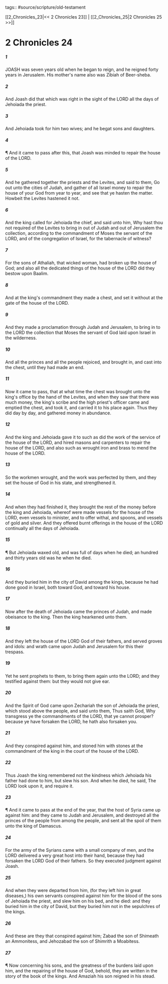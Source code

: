 tags:: #source/scripture/old-testament

[[2_Chronicles_23|<< 2 Chronicles 23]] | [[2_Chronicles_25|2 Chronicles 25 >>]]

# 2 Chronicles 24

##### 1

JOASH was seven years old when he began to reign, and he reigned forty years in Jerusalem. His mother's name also was Zibiah of Beer-sheba.

##### 2

And Joash did that which was right in the sight of the LORD all the days of Jehoiada the priest.

##### 3

And Jehoiada took for him two wives; and he begat sons and daughters.

##### 4

¶ And it came to pass after this, that Joash was minded to repair the house of the LORD.

##### 5

And he gathered together the priests and the Levites, and said to them, Go out unto the cities of Judah, and gather of all Israel money to repair the house of your God from year to year, and see that ye hasten the matter. Howbeit the Levites hastened it not.

##### 6

And the king called for Jehoiada the chief, and said unto him, Why hast thou not required of the Levites to bring in out of Judah and out of Jerusalem the collection, according to the commandment of Moses the servant of the LORD, and of the congregation of Israel, for the tabernacle of witness?

##### 7

For the sons of Athaliah, that wicked woman, had broken up the house of God; and also all the dedicated things of the house of the LORD did they bestow upon Baalim.

##### 8

And at the king's commandment they made a chest, and set it without at the gate of the house of the LORD.

##### 9

And they made a proclamation through Judah and Jerusalem, to bring in to the LORD the collection that Moses the servant of God laid upon Israel in the wilderness.

##### 10

And all the princes and all the people rejoiced, and brought in, and cast into the chest, until they had made an end.

##### 11

Now it came to pass, that at what time the chest was brought unto the king's office by the hand of the Levites, and when they saw that there was much money, the king's scribe and the high priest's officer came and emptied the chest, and took it, and carried it to his place again. Thus they did day by day, and gathered money in abundance.

##### 12

And the king and Jehoiada gave it to such as did the work of the service of the house of the LORD, and hired masons and carpenters to repair the house of the LORD, and also such as wrought iron and brass to mend the house of the LORD.

##### 13

So the workmen wrought, and the work was perfected by them, and they set the house of God in his state, and strengthened it.

##### 14

And when they had finished it, they brought the rest of the money before the king and Jehoiada, whereof were made vessels for the house of the LORD, even vessels to minister, and to offer withal, and spoons, and vessels of gold and silver. And they offered burnt offerings in the house of the LORD continually all the days of Jehoiada.

##### 15

¶ But Jehoiada waxed old, and was full of days when he died; an hundred and thirty years old was he when he died.

##### 16

And they buried him in the city of David among the kings, because he had done good in Israel, both toward God, and toward his house.

##### 17

Now after the death of Jehoiada came the princes of Judah, and made obeisance to the king. Then the king hearkened unto them.

##### 18

And they left the house of the LORD God of their fathers, and served groves and idols: and wrath came upon Judah and Jerusalem for this their trespass.

##### 19

Yet he sent prophets to them, to bring them again unto the LORD; and they testified against them: but they would not give ear.

##### 20

And the Spirit of God came upon Zechariah the son of Jehoiada the priest, which stood above the people, and said unto them, Thus saith God, Why transgress ye the commandments of the LORD, that ye cannot prosper? because ye have forsaken the LORD, he hath also forsaken you.

##### 21

And they conspired against him, and stoned him with stones at the commandment of the king in the court of the house of the LORD.

##### 22

Thus Joash the king remembered not the kindness which Jehoiada his father had done to him, but slew his son. And when he died, he said, The LORD look upon it, and require it.

##### 23

¶ And it came to pass at the end of the year, that the host of Syria came up against him: and they came to Judah and Jerusalem, and destroyed all the princes of the people from among the people, and sent all the spoil of them unto the king of Damascus.

##### 24

For the army of the Syrians came with a small company of men, and the LORD delivered a very great host into their hand, because they had forsaken the LORD God of their fathers. So they executed judgment against Joash.

##### 25

And when they were departed from him, (for they left him in great diseases,) his own servants conspired against him for the blood of the sons of Jehoiada the priest, and slew him on his bed, and he died: and they buried him in the city of David, but they buried him not in the sepulchres of the kings.

##### 26

And these are they that conspired against him; Zabad the son of Shimeath an Ammonitess, and Jehozabad the son of Shimrith a Moabitess.

##### 27

¶ Now concerning his sons, and the greatness of the burdens laid upon him, and the repairing of the house of God, behold, they are written in the story of the book of the kings. And Amaziah his son reigned in his stead.
